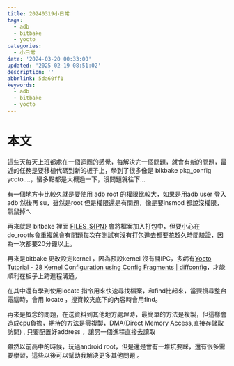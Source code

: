 ```yaml
---
title: 20240319小日常
tags:
  - adb
  - bitbake
  - yocto
categories:
  - 小日常
date: '2024-03-20 00:33:00'
updated: '2025-02-19 08:51:02'
description: ''
abbrlink: 5da60ff1
keywords:
  - adb
  - bitbake
  - yocto
---
```

# 本文

這些天每天上班都處在一個迴圈的感覺，每解決完一個問題，就會有新的問題，最近的任務是要移植代碼到新的板子上，學到了很多像是 bikbake pkg_config ycoto....，蠻多點都是大概過一下，沒問題就往下...

有一個地方卡比較久就是要使用 adb root 的權限比較大，如果是用adb user 登入adb  然後再 su，雖然是root 但是權限還是有問題，像是要insmod 都說沒權限，氣鼠掉ㄟ
 <!-- more -->
 
再來就是 bitbake 裡面 [FILES_${PN}](https://blog.csdn.net/u014603518/article/details/127800875) 會將檔案加入打包中，但要小心在do_rootfs會重複就會有問題每次在測試有沒有打包進去都要花超久時間驗證，因為一次都要20分鐘以上。

再來是bitbake 更改設定kernel ，因為預設kernel 沒有開IPC，多虧有[Yocto Tutorial - 28 Kernel Configuration using Config Fragments | diffconfig](https://www.youtube.com/watch?v=uErrAUtxgt4&list=PLwqS94HTEwpQmgL1UsSwNk_2tQdzq3eVJ&index=45&ab_channel=Tech-A-Byte)，才能順利在板子上跨進程溝通。

在其中還有學到使用locate 指令用來快速尋找檔案，和find比起來，當要搜尋整台電腦時，會用 locate ，搜資較夾底下的內容時會用find。

再來是概念的問題，在送資料到其他地方處理時，最簡單的方法是複製，但這樣會造成cpu負擔，期待的方法是零複製，DMA(Direct Memory Access,直接存儲取訪問) , 只要配置好address ，讓另一個進程直接去讀取

雖然以前高中的時候，玩過android root，但是還是會有一堆坑要踩，還有很多需要學習，這些以後可以幫助我解決更多其他問題 。

